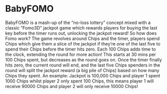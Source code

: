 # BabyFOMO

BabyFOMO is a mash-up of the “no-loss lottery” concept mixed with a classic “Fomo3D” jackpot game which rewards players for buying the last key before the timer runs out, unlocking the jackpot reward! So how does Fomo work? The game revolves around Chips and the timer, players spend Chips which give them a slice of the jackpot if they’re one of the last five to spend their Chips before the timer hits zero. Each 100 Chips adds time to the clock, extending the round for more action! This starts at 30 mins per 100 Chips spent, but decreases as the round goes on. Once the timer finally hits zero, the current round will end, and the last five Chips spenders in the round will split the jackpot reward (a big pile of Chips) based on how many Chips they spent. An example: Jackpot is 100,000 Chips and player 1 spent 1000 Chips whilst player 2 only spent 100 Chips, this means player 1 will receive 90000 Chips and player 2 will only receive 10000 Chips!
